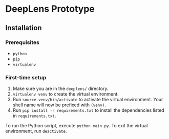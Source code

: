 # DeepLens Prototype

## Installation

### Prerequisites
* `python` 
* `pip`
* `virtualenv`

### First-time setup
1. Make sure you are in the `deeplens/` directory.
2. `virtualenv venv` to create the virtual environment.
3. Run `source venv/bin/activate` to activate the virtual environment. Your shell name will now be prefixed with `(venv)`.
4. Run `pip install -r requirements.txt` to install the dependencies listed in `requirements.txt`.

To run the Python script, execute `python main.py`.
To exit the virtual environment, run `deactivate`.